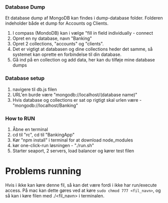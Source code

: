 ### Database Dump

Et database dump af MongoDB kan findes i dump-database folder.
Folderen indeholder både et dump for Accounts og Clients.

1. I compass (MondoDB) kan i vælge "fill in field individually - connect
2. Opret en ny database, navn "Banking"
3. Opret 2 collections, "accounts" og "clients".
4. Det er vigtigt at databasen og dine collections heder det samme, så systemet kan oprette en forbindelse til din database.
5. Gå ind på en collection og add data, her kan du tilføje mine database dumps

### Database setup

1. navigere til db.js filen
2. URL'en burde være "mongodb://localhost/(database name)"
3. Hvis database og collections er sat op rigtigt skal urlen være - "mongodb://localhost/Banking"

### How to RUN

1. Åbne en terminal
2. cd til "rc", cd til "BankingApp"
3. Kør "npm install" i terminal for at download node_modules
4. kør one-click-run løsningen - "./run.sh"
5. Starter seaport, 2 servers, load balancer og kører test filen

# Problems running

Hvis i ikke kan køre denne fil, så kan det være fordi i ikke har run/execute access.
På mac kan dette gøres ved at køre `sudo chmod 777 <fil_navn>`, og så kan i køre filen med ./<fil_navn> i terminalen.
